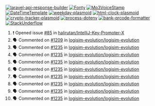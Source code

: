 [![laravel-api-response-builder](https://github-readme-stats.vercel.app/api/pin/?username=MarcinOrlowski&repo=laravel-api-response-builder&theme=default&hide_border=true&title_color=87c9c3&text_color=62696d&icon_color=636a6d&bg_color=30393e)](https://github.com/MarcinOrlowski/laravel-api-response-builder)
[![Fonty](https://github-readme-stats.vercel.app/api/pin/?username=MarcinOrlowski&repo=Fonty&theme=default&hide_border=true&title_color=87c9c3&text_color=62696d&icon_color=636a6d&bg_color=30393e)](https://github.com/MarcinOrlowski/Fonty)
[![Mp3VoiceStamp](https://github-readme-stats.vercel.app/api/pin/?username=MarcinOrlowski&repo=Mp3VoiceStamp&theme=default&hide_border=true&title_color=87c9c3&text_color=62696d&icon_color=636a6d&bg_color=30393e)](https://github.com/MarcinOrlowski/Mp3VoiceStamp)
[![DateTimeTemplate](https://github-readme-stats.vercel.app/api/pin/?username=MarcinOrlowski&repo=DateTimeTemplate&theme=default&hide_border=true&title_color=87c9c3&text_color=62696d&icon_color=636a6d&bg_color=30393e)](https://github.com/MarcinOrlowski/DateTimeTemplate)
[![weekday-plasmoid](https://github-readme-stats.vercel.app/api/pin/?username=MarcinOrlowski&repo=weekday-plasmoid&theme=default&hide_border=true&title_color=87c9c3&text_color=62696d&icon_color=636a6d&bg_color=30393e)](https://github.com/MarcinOrlowski/weekday-plasmoid)
[![html-clock-plasmoid](https://github-readme-stats.vercel.app/api/pin/?username=MarcinOrlowski&repo=html-clock-plasmoid&theme=default&hide_border=true&title_color=87c9c3&text_color=62696d&icon_color=636a6d&bg_color=30393e)](https://github.com/MarcinOrlowski/html-clock-plasmoid)
[![crypto-tracker-plasmoid](https://github-readme-stats.vercel.app/api/pin/?username=MarcinOrlowski&repo=crypto-tracker-plasmoid&theme=default&hide_border=true&title_color=87c9c3&text_color=62696d&icon_color=636a6d&bg_color=30393e)](https://github.com/MarcinOrlowski/crypto-tracker-plasmoid)
[![process-dotenv](https://github-readme-stats.vercel.app/api/pin/?username=MarcinOrlowski&repo=process-dotenv&theme=default&hide_border=true&title_color=87c9c3&text_color=62696d&icon_color=636a6d&bg_color=30393e)](https://github.com/MarcinOrlowski/process-dotenv)
[![bank-qrcode-formatter](https://github-readme-stats.vercel.app/api/pin/?username=MarcinOrlowski&repo=bank-qrcode-formatter&theme=default&hide_border=true&title_color=87c9c3&text_color=62696d&icon_color=636a6d&bg_color=30393e)](https://github.com/MarcinOrlowski/bank-qrcode-formatter)
[![StackUnderflow](https://github-readme-stats.vercel.app/api/pin/?username=MarcinOrlowski&repo=StackUnderflow&theme=default&hide_border=true&title_color=87c9c3&text_color=62696d&icon_color=636a6d&bg_color=30393e)](https://github.com/MarcinOrlowski/StackUnderflow)

<!--START_SECTION:activity-->
1. ❗️ Opened issue [#85](https://github.com/halirutan/IntelliJ-Key-Promoter-X/issues/85) in [halirutan/IntelliJ-Key-Promoter-X](https://github.com/halirutan/IntelliJ-Key-Promoter-X)
2. 🗣 Commented on [#1209](https://github.com/logisim-evolution/logisim-evolution/issues/1209) in [logisim-evolution/logisim-evolution](https://github.com/logisim-evolution/logisim-evolution)
3. 🗣 Commented on [#1235](https://github.com/logisim-evolution/logisim-evolution/issues/1235) in [logisim-evolution/logisim-evolution](https://github.com/logisim-evolution/logisim-evolution)
4. 🗣 Commented on [#1235](https://github.com/logisim-evolution/logisim-evolution/issues/1235) in [logisim-evolution/logisim-evolution](https://github.com/logisim-evolution/logisim-evolution)
5. 🗣 Commented on [#1235](https://github.com/logisim-evolution/logisim-evolution/issues/1235) in [logisim-evolution/logisim-evolution](https://github.com/logisim-evolution/logisim-evolution)
6. 🗣 Commented on [#1235](https://github.com/logisim-evolution/logisim-evolution/issues/1235) in [logisim-evolution/logisim-evolution](https://github.com/logisim-evolution/logisim-evolution)
7. 🗣 Commented on [#1235](https://github.com/logisim-evolution/logisim-evolution/issues/1235) in [logisim-evolution/logisim-evolution](https://github.com/logisim-evolution/logisim-evolution)
8. 🗣 Commented on [#1235](https://github.com/logisim-evolution/logisim-evolution/issues/1235) in [logisim-evolution/logisim-evolution](https://github.com/logisim-evolution/logisim-evolution)
9. 🗣 Commented on [#1235](https://github.com/logisim-evolution/logisim-evolution/issues/1235) in [logisim-evolution/logisim-evolution](https://github.com/logisim-evolution/logisim-evolution)
10. 🗣 Commented on [#1235](https://github.com/logisim-evolution/logisim-evolution/issues/1235) in [logisim-evolution/logisim-evolution](https://github.com/logisim-evolution/logisim-evolution)
<!--END_SECTION:activity-->
